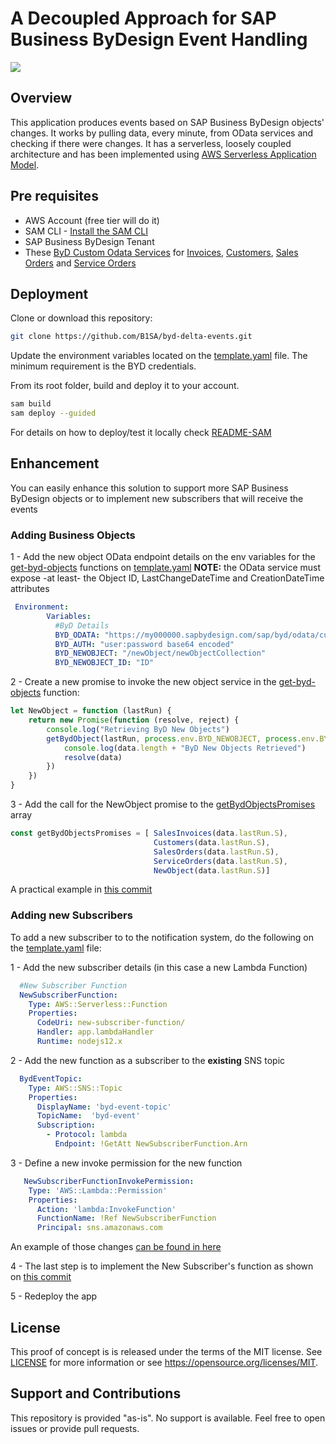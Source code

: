 # A Decoupled Approach for SAP Business ByDesign Event Handling
[![](https://i.imgur.com/ZGPBj6Y.png)]()

## Overview
This application produces events based on SAP Business ByDesign objects' changes. It works by pulling data, every minute, from OData services and checking if there were changes. It has a serverless, loosely coupled architecture and has been implemented using [AWS Serverless Application Model](https://aws.amazon.com/serverless/sam/).

## Pre requisites
* AWS Account (free tier will do it)
* SAM CLI - [Install the SAM CLI](https://docs.aws.amazon.com/serverless-application-model/latest/developerguide/serverless-sam-cli-install.html)
* SAP Business ByDesign Tenant
* These [ByD Custom Odata Services](https://github.com/SAP-samples/sapbydesign-api-samples/) for [Invoices](https://github.com/SAP-samples/sapbydesign-api-samples/blob/master/Custom%20OData%20Services/khcustomerinvoice.xml), [Customers](https://github.com/SAP-samples/sapbydesign-api-samples/blob/master/Custom%20OData%20Services/khcustomer.xml), [Sales Orders](https://github.com/SAP-samples/sapbydesign-api-samples/blob/master/Custom%20OData%20Services/khsalesorder.xml) and [Service Orders](https://github.com/SAP-samples/sapbydesign-api-samples/blob/master/Custom%20OData%20Services/tmserviceorder.xml)

## Deployment
Clone or download this repository:
```bash
git clone https://github.com/B1SA/byd-delta-events.git
```
Update the environment variables located on the [template.yaml](template.yaml) file. The minimum requirement is the BYD credentials.

From its root folder, build and deploy it to your account.
```bash
sam build
sam deploy --guided
```
For details on how to deploy/test it locally check [README-SAM](README-SAM.md)
## Enhancement
You can easily enhance this solution to support more SAP Business ByDesign objects or to implement new subscribers that will receive the events
### Adding  Business Objects
1 - Add the new object OData endpoint details on the env variables for the [get-byd-objects](get-byd-objects/app.js) functions on [template.yaml](template.yaml)
**NOTE:** the OData service must expose -at least- the Object ID, LastChangeDateTime and CreationDateTime attributes
```yaml
 Environment:
        Variables:
          #ByD Details
          BYD_ODATA: "https://my000000.sapbydesign.com/sap/byd/odata/cust/v1"
          BYD_AUTH: "user:password base64 encoded"
          BYD_NEWOBJECT: "/newObject/newObjectCollection"
          BYD_NEWOBJECT_ID: "ID"
```
2 - Create a new promise to invoke the new object service in the [get-byd-objects](get-byd-objects/app.js) function:
```javascript
let NewObject = function (lastRun) {
    return new Promise(function (resolve, reject) {
        console.log("Retrieving ByD New Objects")
        getBydObject(lastRun, process.env.BYD_NEWOBJECT, process.env.BYD_NEWOBJECT_ID).then((data) => {
            console.log(data.length + "ByD New Objects Retrieved")
            resolve(data)
        })
    })
}
```

3 - Add the call for the NewObject promise to the [getBydObjectsPromises](get-byd-objects/app.js#L33) array
```javascript
const getBydObjectsPromises = [ SalesInvoices(data.lastRun.S), 
                                Customers(data.lastRun.S),
                                SalesOrders(data.lastRun.S),
                                ServiceOrders(data.lastRun.S),
                                NewObject(data.lastRun.S)]
```
A practical example in [this commit](https://github.com/B1SA/byd-delta-events/commit/a26171a14fae53d9982bacf3b6005f892eb034c0)
### Adding new Subscribers
To add a new subscriber to to the notification system, do the following on the [template.yaml](template.yaml) file:

1 - Add the new subscriber details (in this case a new Lambda Function)
```yaml
  #New Subscriber Function
  NewSubscriberFunction:
    Type: AWS::Serverless::Function 
    Properties:
      CodeUri: new-subscriber-function/
      Handler: app.lambdaHandler
      Runtime: nodejs12.x
```
2 - Add the new function as a subscriber to the **existing** SNS topic
```yaml
  BydEventTopic:
    Type: AWS::SNS::Topic
    Properties:
      DisplayName: 'byd-event-topic'
      TopicName:  'byd-event'
      Subscription:
        - Protocol: lambda
          Endpoint: !GetAtt NewSubscriberFunction.Arn
```
3 - Define a new invoke permission for the new function
```yaml
   NewSubscriberFunctionInvokePermission:
    Type: 'AWS::Lambda::Permission'
    Properties:
      Action: 'lambda:InvokeFunction'
      FunctionName: !Ref NewSubscriberFunction
      Principal: sns.amazonaws.com   
```
An example of those changes [can be found in here](https://github.com/B1SA/byd-delta-events/commit/2141568ce4e21bbddbdf60426d2297b6a98194b9)

4 - The last step is to implement the New Subscriber's function as shown on [this commit](https://github.com/B1SA/byd-delta-events/commit/3b3c05dc19ea721cbc95885a83e593bdacb46eab)

5 - Redeploy the app


## License
This proof of concept is is released under the terms of the MIT license. See [LICENSE](LICENSE) for more information or see https://opensource.org/licenses/MIT.
 
## Support and Contributions
This repository is provided "as-is". No support is available. Feel free to open issues or provide pull requests.

